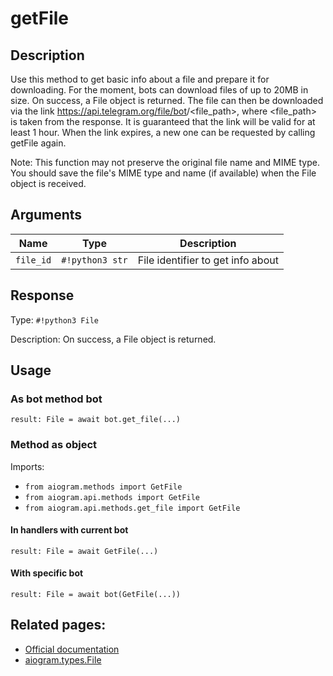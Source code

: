# getFile

## Description

Use this method to get basic info about a file and prepare it for downloading. For the moment, bots can download files of up to 20MB in size. On success, a File object is returned. The file can then be downloaded via the link https://api.telegram.org/file/bot<token>/<file_path>, where <file_path> is taken from the response. It is guaranteed that the link will be valid for at least 1 hour. When the link expires, a new one can be requested by calling getFile again.

Note: This function may not preserve the original file name and MIME type. You should save the file's MIME type and name (if available) when the File object is received.


## Arguments

| Name | Type | Description |
| - | - | - |
| `file_id` | `#!python3 str` | File identifier to get info about |



## Response

Type: `#!python3 File`

Description: On success, a File object is returned.


## Usage


### As bot method bot

```python3
result: File = await bot.get_file(...)
```

### Method as object

Imports:

- `from aiogram.methods import GetFile`
- `from aiogram.api.methods import GetFile`
- `from aiogram.api.methods.get_file import GetFile`

#### In handlers with current bot
```python3
result: File = await GetFile(...)
```

#### With specific bot
```python3
result: File = await bot(GetFile(...))
```



## Related pages:

- [Official documentation](https://core.telegram.org/bots/api#getfile)
- [aiogram.types.File](../types/file.md)
